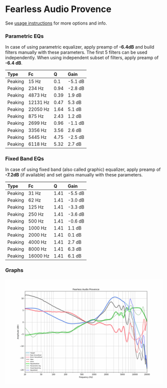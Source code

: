 # Fearless Audio Provence
See [usage instructions](https://github.com/jaakkopasanen/AutoEq#usage) for more options and info.

### Parametric EQs
In case of using parametric equalizer, apply preamp of **-6.4dB** and build filters manually
with these parameters. The first 5 filters can be used independently.
When using independent subset of filters, apply preamp of **-6.4 dB**.

| Type    | Fc       |    Q | Gain    |
|:--------|:---------|:-----|:--------|
| Peaking | 15 Hz    | 0.1  | -5.1 dB |
| Peaking | 234 Hz   | 0.94 | -2.8 dB |
| Peaking | 4873 Hz  | 0.39 | 1.9 dB  |
| Peaking | 12131 Hz | 0.47 | 5.3 dB  |
| Peaking | 22050 Hz | 1.64 | 5.1 dB  |
| Peaking | 875 Hz   | 2.43 | 1.2 dB  |
| Peaking | 2699 Hz  | 0.96 | -1.1 dB |
| Peaking | 3356 Hz  | 3.56 | 2.6 dB  |
| Peaking | 5445 Hz  | 4.75 | -2.5 dB |
| Peaking | 6118 Hz  | 5.32 | 2.7 dB  |

### Fixed Band EQs
In case of using fixed band (also called graphic) equalizer, apply preamp of **-7.2dB**
(if available) and set gains manually with these parameters.

| Type    | Fc       |    Q | Gain    |
|:--------|:---------|:-----|:--------|
| Peaking | 31 Hz    | 1.41 | -5.5 dB |
| Peaking | 62 Hz    | 1.41 | -3.0 dB |
| Peaking | 125 Hz   | 1.41 | -3.3 dB |
| Peaking | 250 Hz   | 1.41 | -3.6 dB |
| Peaking | 500 Hz   | 1.41 | -0.6 dB |
| Peaking | 1000 Hz  | 1.41 | 1.1 dB  |
| Peaking | 2000 Hz  | 1.41 | 0.1 dB  |
| Peaking | 4000 Hz  | 1.41 | 2.7 dB  |
| Peaking | 8000 Hz  | 1.41 | 6.3 dB  |
| Peaking | 16000 Hz | 1.41 | 6.1 dB  |

### Graphs
![](./Fearless%20Audio%20Provence.png)